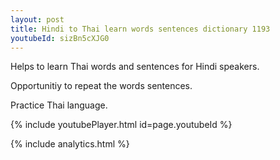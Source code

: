 ```yaml
---
layout: post
title: Hindi to Thai learn words sentences dictionary 1193 
youtubeId: sizBn5cXJG0
---
```

 
 
Helps to learn Thai words and sentences for Hindi speakers.

Opportunitiy to repeat the words sentences. 

Practice Thai language. 
 
{% include youtubePlayer.html id=page.youtubeId %}
 
 
{% include analytics.html %}